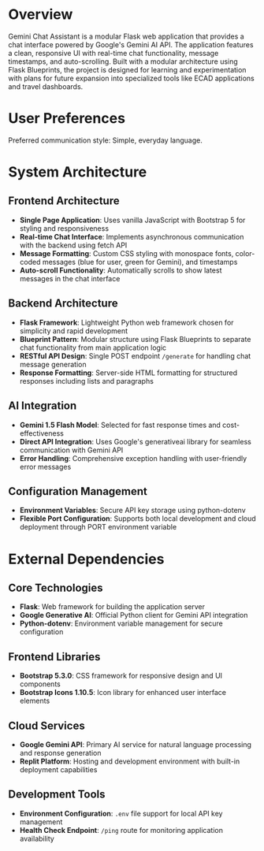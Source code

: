 # Overview

Gemini Chat Assistant is a modular Flask web application that provides a chat interface powered by Google's Gemini AI API. The application features a clean, responsive UI with real-time chat functionality, message timestamps, and auto-scrolling. Built with a modular architecture using Flask Blueprints, the project is designed for learning and experimentation with plans for future expansion into specialized tools like ECAD applications and travel dashboards.

# User Preferences

Preferred communication style: Simple, everyday language.

# System Architecture

## Frontend Architecture
- **Single Page Application**: Uses vanilla JavaScript with Bootstrap 5 for styling and responsiveness
- **Real-time Chat Interface**: Implements asynchronous communication with the backend using fetch API
- **Message Formatting**: Custom CSS styling with monospace fonts, color-coded messages (blue for user, green for Gemini), and timestamps
- **Auto-scroll Functionality**: Automatically scrolls to show latest messages in the chat interface

## Backend Architecture
- **Flask Framework**: Lightweight Python web framework chosen for simplicity and rapid development
- **Blueprint Pattern**: Modular structure using Flask Blueprints to separate chat functionality from main application logic
- **RESTful API Design**: Single POST endpoint `/generate` for handling chat message generation
- **Response Formatting**: Server-side HTML formatting for structured responses including lists and paragraphs

## AI Integration
- **Gemini 1.5 Flash Model**: Selected for fast response times and cost-effectiveness
- **Direct API Integration**: Uses Google's generativeai library for seamless communication with Gemini API
- **Error Handling**: Comprehensive exception handling with user-friendly error messages

## Configuration Management
- **Environment Variables**: Secure API key storage using python-dotenv
- **Flexible Port Configuration**: Supports both local development and cloud deployment through PORT environment variable

# External Dependencies

## Core Technologies
- **Flask**: Web framework for building the application server
- **Google Generative AI**: Official Python client for Gemini API integration
- **Python-dotenv**: Environment variable management for secure configuration

## Frontend Libraries
- **Bootstrap 5.3.0**: CSS framework for responsive design and UI components
- **Bootstrap Icons 1.10.5**: Icon library for enhanced user interface elements

## Cloud Services
- **Google Gemini API**: Primary AI service for natural language processing and response generation
- **Replit Platform**: Hosting and development environment with built-in deployment capabilities

## Development Tools
- **Environment Configuration**: `.env` file support for local API key management
- **Health Check Endpoint**: `/ping` route for monitoring application availability